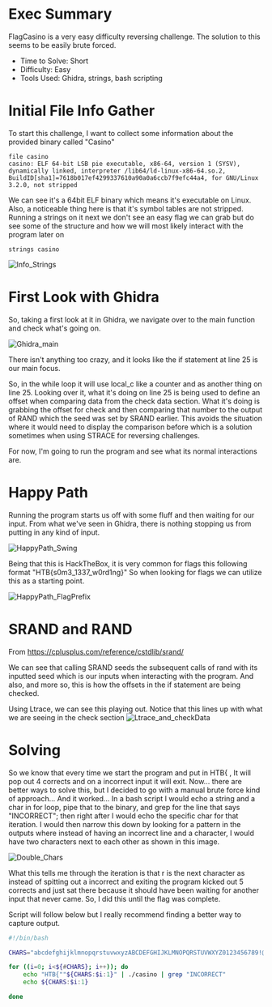 # Exec Summary
FlagCasino is a very easy difficulty reversing challenge. The solution to this seems to be easily brute forced.
* Time to Solve: Short
* Difficulty: Easy
* Tools Used: Ghidra, strings, bash scripting
  

# Initial File Info Gather
To start this challenge, I want to collect some information about the provided binary called "Casino"

```file casino```                                                                           
```casino: ELF 64-bit LSB pie executable, x86-64, version 1 (SYSV), dynamically linked, interpreter /lib64/ld-linux-x86-64.so.2, BuildID[sha1]=7618b017ef4299337610a90a0a6ccb7f9efc44a4, for GNU/Linux 3.2.0, not stripped```


We can see it's a 64bit ELF binary which means it's executable on Linux. Also, a noticeable thing here is that it's symbol tables are not stripped.
Running a strings on it next we don't see an easy flag we can grab but do see some of the structure and how we will most likely interact with the program later on

```strings casino```

![Info_Strings](https://github.com/user-attachments/assets/e94d7b16-2a3d-4d41-b811-223e6ab9a5aa)


# First Look with Ghidra
So, taking a first look at it in Ghidra, we navigate over to the main function and check what's going on.

![Ghidra_main](https://github.com/user-attachments/assets/45def9b4-0dd3-43f3-96b0-a86d6486d58c)

There isn't anything too crazy, and it looks like the if statement at line 25 is our main focus.

So, in the while loop it will use local_c like a counter and as another thing on line 25. Looking over it, what it's doing on line 25 is being used to define an offset when comparing data from the check data section.
What it's doing is grabbing the offset for check and then comparing that number to the output of RAND which the seed was set by SRAND earlier. This avoids the situation where it would need to display the comparison before which is a solution sometimes when using STRACE for reversing challenges.

For now, I'm going to run the program and see what its normal interactions are.


# Happy Path
Running the program starts us off with some fluff and then waiting for our input. From what we've seen in Ghidra, there is nothing stopping us from putting in any kind of input.

![HappyPath_Swing](https://github.com/user-attachments/assets/f8911e3c-43ac-4f20-a4a1-fee594573fe1)


Being that this is HackTheBox, it is very common for flags this following format "HTB{s0m3_1337_w0rd1ng}" So when looking for flags we can utilize this as a starting point.

![HappyPath_FlagPrefix](https://github.com/user-attachments/assets/f386e7d7-4dec-4f90-94e3-ec7dae994a68)


# SRAND and RAND

From https://cplusplus.com/reference/cstdlib/srand/

We can see that calling SRAND seeds the subsequent calls of rand with its inputted seed which is our inputs when interacting with the program. And also, and more so, this is how the offsets in the if statement are being checked.

Using Ltrace, we can see this playing out. Notice that this lines up with what we are seeing in the check section
![Ltrace_and_checkData](https://github.com/user-attachments/assets/bdce164b-024a-445d-aa34-500db865e8c5)

# Solving
So we know that every time we start the program and put in HTB{ , It will pop out 4 corrects and on a incorrect input it will exit. Now... there are better ways to solve this, but I decided to go with a manual brute force kind of approach... And it worked...
In a bash script I would echo a string and a char in for loop, pipe that to the binary, and grep for the line that says "INCORRECT"; then right after I would echo the specific char for that iteration.
I would then narrow this down by looking for a pattern in the outputs where instead of having an incorrect line and a character, I would have two characters next to each other as shown in this image.

![Double_Chars](https://github.com/user-attachments/assets/df16ff55-9785-4802-9bb7-a3b46ba50a64)

What this tells me through the iteration is that r is the next character as instead of spitting out a incorrect and exiting the program kicked out 5 corrects and just sat there because it should have been waiting for another input that never came. So, I did this until the flag was complete.

Script will follow below but I really recommend finding a better way to capture output.
```bash
#!/bin/bash

CHARS="abcdefghijklmnopqrstuvwxyzABCDEFGHIJKLMNOPQRSTUVWXYZ0123456789!@#$%^&*()_"

for ((i=0; i<${#CHARS}; i++)); do
    echo "HTB{""${CHARS:$i:1}" | ./casino | grep "INCORRECT"
    echo ${CHARS:$i:1}

done
```
